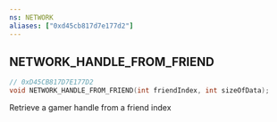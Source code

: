 ```yaml
---
ns: NETWORK
aliases: ["0xd45cb817d7e177d2"]
---
```

## NETWORK_HANDLE_FROM_FRIEND

```c
// 0xD45CB817D7E177D2
void NETWORK_HANDLE_FROM_FRIEND(int friendIndex, int sizeOfData);
```

Retrieve a gamer handle from a friend index

